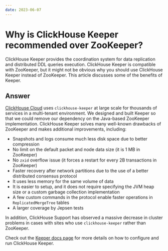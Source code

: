 ```yaml
---
date: 2023-06-07
---
```


# Why is ClickHouse Keeper recommended over ZooKeeper?

ClickHouse Keeper provides the coordination system for data replication and distributed DDL queries execution. ClickHouse Keeper is compatible with ZooKeeper, but it might not be obvious why you should use ClickHouse Keeper instead of ZooKeeper. This article discusses some of the benefits of Keeper.

## Answer

[ClickHouse Cloud](https://clickhouse.cloud/) uses `clickhouse-keeper` at large scale for thousands of services in a multi-tenant environment. We designed and built Keeper so that we could remove our dependency on the Java-based ZooKeeper implementation. ClickHouse Keeper solves many well-known drawbacks of ZooKeeper and makes additional improvements, including:

- Snapshots and logs consume much less disk space due to better compression
- No limit on the default packet and node data size (it is 1 MB in ZooKeeper)
- No `zxid` overflow issue (it forces a restart for every 2B transactions in ZooKeeper)
- Faster recovery after network partitions due to the use of a better distributed consensus protocol
- It uses less memory for the same volume of data
- It is easier to setup, and it does not require specifying the JVM heap size or a custom garbage collection implementation
- A few custom commands in the protocol enable faster operations in `ReplicatedMergeTree` tables
- A larger coverage by Jepsen tests

In addition, ClickHouse Support has observed a massive decrease in cluster problems in cases with sites who use `clickhouse-keeper` rather than ZooKeeper.

Check out the [Keeper docs page](https://clickhouse.com/docs/en/guides/sre/keeper/clickhouse-keeper) for more details on how to configure and run ClickHouse Keeper.
